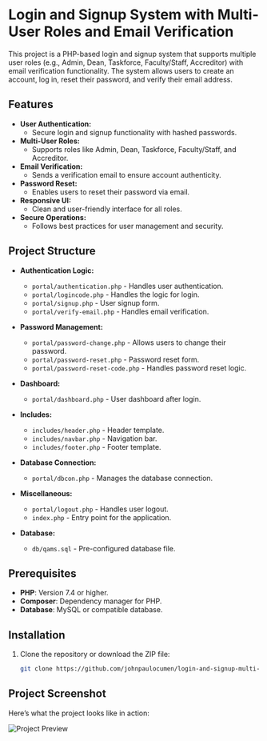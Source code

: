 # Login and Signup System with Multi-User Roles and Email Verification

This project is a PHP-based login and signup system that supports multiple user roles (e.g., Admin, Dean, Taskforce, Faculty/Staff, Accreditor) with email verification functionality. The system allows users to create an account, log in, reset their password, and verify their email address.

## Features

- **User Authentication:**
  - Secure login and signup functionality with hashed passwords.
- **Multi-User Roles:**
  - Supports roles like Admin, Dean, Taskforce, Faculty/Staff, and Accreditor.
- **Email Verification:**
  - Sends a verification email to ensure account authenticity.
- **Password Reset:**
  - Enables users to reset their password via email.
- **Responsive UI:**
  - Clean and user-friendly interface for all roles.
- **Secure Operations:**
  - Follows best practices for user management and security.

## Project Structure

- **Authentication Logic:**
  - `portal/authentication.php` - Handles user authentication.
  - `portal/logincode.php` - Handles the logic for login.
  - `portal/signup.php` - User signup form.
  - `portal/verify-email.php` - Handles email verification.

- **Password Management:**
  - `portal/password-change.php` - Allows users to change their password.
  - `portal/password-reset.php` - Password reset form.
  - `portal/password-reset-code.php` - Handles password reset logic.

- **Dashboard:**
  - `portal/dashboard.php` - User dashboard after login.

- **Includes:**
  - `includes/header.php` - Header template.
  - `includes/navbar.php` - Navigation bar.
  - `includes/footer.php` - Footer template.

- **Database Connection:**
  - `portal/dbcon.php` - Manages the database connection.

- **Miscellaneous:**
  - `portal/logout.php` - Handles user logout.
  - `index.php` - Entry point for the application.

- **Database:**
  - `db/qams.sql` - Pre-configured database file.

## Prerequisites

- **PHP**: Version 7.4 or higher.
- **Composer**: Dependency manager for PHP.
- **Database**: MySQL or compatible database.

## Installation

1. Clone the repository or download the ZIP file:
   ```bash
   git clone https://github.com/johnpaulocumen/login-and-signup-multi-users-role-with-verification.git

## Project Screenshot
Here’s what the project looks like in action:

![Project Preview](includes/screenshot.png)